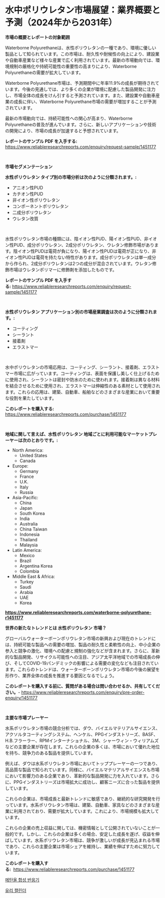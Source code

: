 <p><h1>水中ポリウレタン市場展望：業界概要と予測（2024年から2031年）</h1></p><p><strong>市場の概要とレポートの対象範囲</strong></p>
<p><p>Waterborne Polyurethaneは、水性ポリウレタンの一種であり、環境に優しい製品として知られています。この市場は、耐久性や耐候性の向上により、建設業や自動車産業など様々な産業で広く利用されています。最新の市場動向では、環境規制の厳格化や持続可能性の重要性の高まりにより、Waterborne Polyurethaneの需要が拡大しています。</p><p>Waterborne Polyurethane市場は、予測期間中に年率11.9%の成長が期待されています。今後の見通しでは、より多くの企業が環境に配慮した製品開発に注力し、市場全体の成長をけん引すると予測されています。また、建設業や自動車産業の成長に伴い、Waterborne Polyurethane市場の需要が増加することが予測されています。</p><p>最新の市場動向では、持続可能性への関心が高まり、Waterborne Polyurethaneの普及が進んでいます。さらに、新しいアプリケーションや技術の開発により、市場の成長が加速すると予想されています。</p></p>
<p><strong>レポートのサンプル PDF を入手する:</strong> <a href="https://www.reliableresearchreports.com/enquiry/request-sample/1451177">https://www.reliableresearchreports.com/enquiry/request-sample/1451177</a></p>
<p>&nbsp;</p>
<p><strong>市場セグメンテーション</strong></p>
<p><strong>水性ポリウレタン タイプ別の市場分析は次のように分類されます。:</strong></p>
<p><ul><li>アニオン性PUD</li><li>カチオン性PUD</li><li>非イオン性ポリウレタン</li><li>コンポーネントポリウレタン</li><li>二成分ポリウレタン</li><li>ウレタン改質</li></ul></p>
<p>&nbsp;</p>
<p><p>水性ポリウレタン市場の種類には、陰イオン性PUD、陽イオン性PUD、非イオン性PUD、成分ポリウレタン、2成分ポリウレタン、ウレタン修飾市場があります。陰イオン性PUDは電荷が負になり、陽イオン性PUDは電荷が正になり、非イオン性PUDは電荷を持たない特性があります。成分ポリウレタンは単一成分から作られ、2成分ポリウレタンは2つの成分が混合されています。ウレタン修飾市場はウレタンポリマーに修飾剤を添加したものです。</p></p>
<p><strong>レポートのサンプル PDF を入手する:</strong>&nbsp;<a href="https://www.reliableresearchreports.com/enquiry/request-sample/1451177">https://www.reliableresearchreports.com/enquiry/request-sample/1451177</a></p>
<p>&nbsp;</p>
<p><strong> 水性ポリウレタン アプリケーション別の市場産業調査は次のように分類されます。:</strong></p>
<p><ul><li>コーティング</li><li>シーラント</li><li>接着剤</li><li>エラストマー</li></ul></p>
<p>&nbsp;</p>
<p><p>水中ポリウレタンの市場応用は、コーティング、シーラント、接着剤、エラストマー市場に広がっています。コーティングは、表面を保護し美しく仕上げるために使用され、シーラントは密封や防水のために使われます。接着剤は異なる材料を結合させるために使用され、エラストマーは伸縮性のある素材として使用されます。これらの応用は、建築、自動車、船舶などのさまざまな産業において重要な役割を果たしています。</p></p>
<p><strong>このレポートを購入する:</strong>&nbsp; <a href="https://www.reliableresearchreports.com/purchase/1451177">https://www.reliableresearchreports.com/purchase/1451177</a></p>
<p>&nbsp;</p>
<p><strong>地域に関して言えば、水性ポリウレタン 地域ごとに利用可能なマーケットプレーヤーは次のとおりです。:</strong></p>
<p><ul>
    <li>
        North America:
        <ul>
            <li>United States</li>
            <li>Canada</li>
        </ul>
    </li>
    <li>
        Europe:
        <ul>
            <li>Germany</li>
            <li>France</li>
            <li>U.K.</li>
            <li>Italy</li>
            <li>Russia</li>
        </ul>
    </li>
    <li>
        Asia-Pacific:
        <ul>
            <li>China</li>
            <li>Japan</li>
            <li>South Korea</li>
            <li>India</li>
            <li>Australia</li>
            <li>China Taiwan</li>
            <li>Indonesia</li>
            <li>Thailand</li>
            <li>Malaysia</li>
        </ul>
    </li>
    <li>
        Latin America:
        <ul>
            <li>Mexico</li>
            <li>Brazil</li>
            <li>Argentina Korea</li>
            <li>Colombia</li>
        </ul>
    </li>
    <li>
        Middle East & Africa:
        <ul>
            <li>Turkey</li>
            <li>Saudi</li>
            <li>Arabia</li>
            <li>UAE</li>
            <li>Korea</li>
        </ul>
    </li>
    </ul></p>
<p><strong><a href="https://www.reliableresearchreports.com/waterborne-polyurethane-r1451177">https://www.reliableresearchreports.com/waterborne-polyurethane-r1451177</a></strong>&nbsp;</p>
<p><strong>世界の新たなトレンドとは 水性ポリウレタン 市場？</strong></p>
<p><p>グローバルウォーターボーンポリウレタン市場の新興および現在のトレンドには、持続可能な製品への需要の増加、製品の耐久性と柔軟性の向上、中小企業の参入と競争の激化、環境への配慮と規制の強化などが含まれます。さらに、革新的な製品開発、リサイクル可能性への注目、アジア太平洋地域での市場成長の伸び、そしてCOVID-19パンデミックの影響による需要の変化なども注目されています。これらのトレンドは、ウォーターボーンポリウレタン市場の今後の展望を形作り、業界全体の成長を推進する要因となるでしょう。</p></p>
<p><strong>このレポートを購入する前に、質問がある場合は問い合わせるか、共有してください。</strong>- <a href="https://www.reliableresearchreports.com/enquiry/pre-order-enquiry/1451177">https://www.reliableresearchreports.com/enquiry/pre-order-enquiry/1451177</a></p>
<p>&nbsp;</p>
<p><strong>主要な市場プレーヤー</strong></p>
<p><p>水系ポリウレタン市場の競合分析では、ダウ、バイエルマテリアルサイエンス、アクソルタコーティングシステム、ヘンケル、PPGインダストリーズ、BASF、H.B.フラーラー、RPMインターナショナル、3M、シャーウィン・ウィリアムズなどの主要企業が存在します。これらの企業の多くは、市場において優れた地位を持ち、競争力のある製品を提供しています。</p><p>例えば、ダウは水系ポリウレタン市場においてトッププレーヤーの一つであり、高品質な製品で知られています。同様に、バイエルマテリアルサイエンスも市場において影響力のある企業であり、革新的な製品開発に力を入れています。さらに、PPGインダストリーズは市場拡大に成功し、顧客ニーズに合った製品を提供しています。</p><p>これらの企業は、市場成長と最新トレンドに敏感であり、継続的な研究開発を行っています。水系ポリウレタン市場は、建築、自動車、家具などのさまざまな産業に利用されており、需要が拡大しています。これにより、市場規模も拡大しています。</p><p>これらの企業の売上収益に関しては、機密情報として公開されていないことが一般的です。しかし、これらの企業は多くの場合、安定した成長を遂げ、収益を伸ばしています。水系ポリウレタン市場は、競争が激しいが成長が見込まれる市場であり、これらの主要企業は市場シェアを維持し、業績を伸ばすために努力しています。</p></p>
<p><strong>このレポートを購入する:</strong>&nbsp;&nbsp;<a href="https://www.reliableresearchreports.com/purchase/1451177">https://www.reliableresearchreports.com/purchase/1451177</a></p>
<p><p><a href="https://github.com/WilburKihn5676/Market-Research-Report-List-1/blob/main/865266019251.md">메탄올 합성 반응기</a></p><p><a href="https://github.com/wallacBahrtyinger567686/Market-Research-Report-List-1/blob/main/256805119252.md">유리 캘린더</a></p></p>
